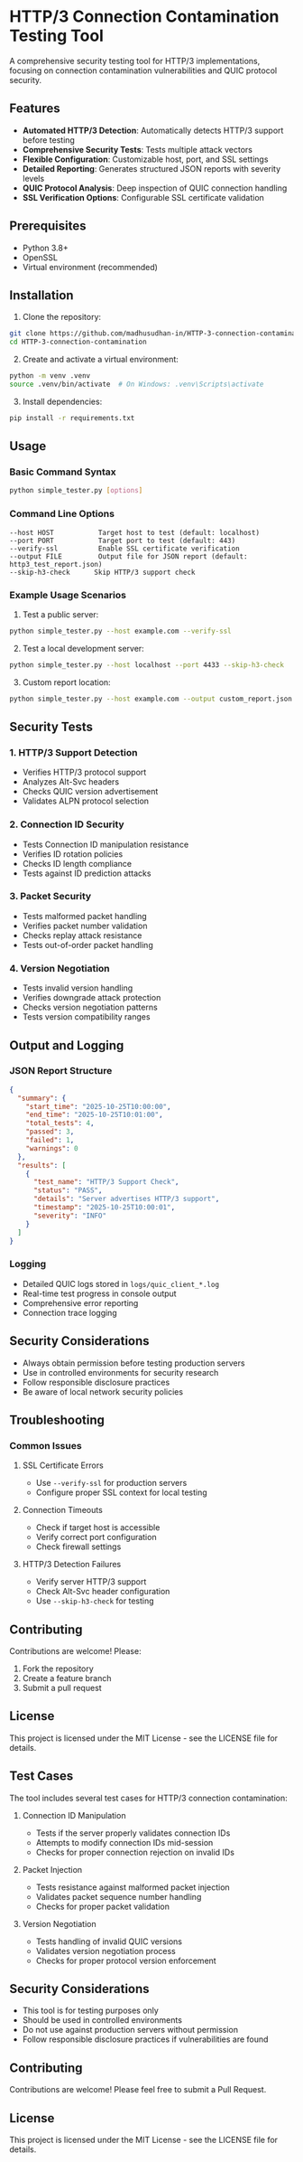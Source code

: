 # HTTP/3 Connection Contamination Testing Tool

A comprehensive security testing tool for HTTP/3 implementations, focusing on connection contamination vulnerabilities and QUIC protocol security.

## Features

- **Automated HTTP/3 Detection**: Automatically detects HTTP/3 support before testing
- **Comprehensive Security Tests**: Tests multiple attack vectors
- **Flexible Configuration**: Customizable host, port, and SSL settings
- **Detailed Reporting**: Generates structured JSON reports with severity levels
- **QUIC Protocol Analysis**: Deep inspection of QUIC connection handling
- **SSL Verification Options**: Configurable SSL certificate validation

## Prerequisites

- Python 3.8+
- OpenSSL
- Virtual environment (recommended)

## Installation

1. Clone the repository:
```bash
git clone https://github.com/madhusudhan-in/HTTP-3-connection-contamination.git
cd HTTP-3-connection-contamination
```

2. Create and activate a virtual environment:
```bash
python -m venv .venv
source .venv/bin/activate  # On Windows: .venv\Scripts\activate
```

3. Install dependencies:
```bash
pip install -r requirements.txt
```

## Usage

### Basic Command Syntax
```bash
python simple_tester.py [options]
```

### Command Line Options

```
--host HOST           Target host to test (default: localhost)
--port PORT           Target port to test (default: 443)
--verify-ssl          Enable SSL certificate verification
--output FILE         Output file for JSON report (default: http3_test_report.json)
--skip-h3-check      Skip HTTP/3 support check
```

### Example Usage Scenarios

1. Test a public server:
```bash
python simple_tester.py --host example.com --verify-ssl
```

2. Test a local development server:
```bash
python simple_tester.py --host localhost --port 4433 --skip-h3-check
```

3. Custom report location:
```bash
python simple_tester.py --host example.com --output custom_report.json
```

## Security Tests

### 1. HTTP/3 Support Detection
- Verifies HTTP/3 protocol support
- Analyzes Alt-Svc headers
- Checks QUIC version advertisement
- Validates ALPN protocol selection

### 2. Connection ID Security
- Tests Connection ID manipulation resistance
- Verifies ID rotation policies
- Checks ID length compliance
- Tests against ID prediction attacks

### 3. Packet Security
- Tests malformed packet handling
- Verifies packet number validation
- Checks replay attack resistance
- Tests out-of-order packet handling

### 4. Version Negotiation
- Tests invalid version handling
- Verifies downgrade attack protection
- Checks version negotiation patterns
- Tests version compatibility ranges

## Output and Logging

### JSON Report Structure
```json
{
  "summary": {
    "start_time": "2025-10-25T10:00:00",
    "end_time": "2025-10-25T10:01:00",
    "total_tests": 4,
    "passed": 3,
    "failed": 1,
    "warnings": 0
  },
  "results": [
    {
      "test_name": "HTTP/3 Support Check",
      "status": "PASS",
      "details": "Server advertises HTTP/3 support",
      "timestamp": "2025-10-25T10:00:01",
      "severity": "INFO"
    }
  ]
}
```

### Logging
- Detailed QUIC logs stored in `logs/quic_client_*.log`
- Real-time test progress in console output
- Comprehensive error reporting
- Connection trace logging

## Security Considerations

- Always obtain permission before testing production servers
- Use in controlled environments for security research
- Follow responsible disclosure practices
- Be aware of local network security policies

## Troubleshooting

### Common Issues
1. SSL Certificate Errors
   - Use `--verify-ssl` for production servers
   - Configure proper SSL context for local testing

2. Connection Timeouts
   - Check if target host is accessible
   - Verify correct port configuration
   - Check firewall settings

3. HTTP/3 Detection Failures
   - Verify server HTTP/3 support
   - Check Alt-Svc header configuration
   - Use `--skip-h3-check` for testing

## Contributing

Contributions are welcome! Please:
1. Fork the repository
2. Create a feature branch
3. Submit a pull request

## License

This project is licensed under the MIT License - see the LICENSE file for details.

## Test Cases

The tool includes several test cases for HTTP/3 connection contamination:

1. Connection ID Manipulation
   - Tests if the server properly validates connection IDs
   - Attempts to modify connection IDs mid-session
   - Checks for proper connection rejection on invalid IDs

2. Packet Injection
   - Tests resistance against malformed packet injection
   - Validates packet sequence number handling
   - Checks for proper packet validation

3. Version Negotiation
   - Tests handling of invalid QUIC versions
   - Validates version negotiation process
   - Checks for proper protocol version enforcement

## Security Considerations

- This tool is for testing purposes only
- Should be used in controlled environments
- Do not use against production servers without permission
- Follow responsible disclosure practices if vulnerabilities are found

## Contributing

Contributions are welcome! Please feel free to submit a Pull Request.

## License

This project is licensed under the MIT License - see the LICENSE file for details.